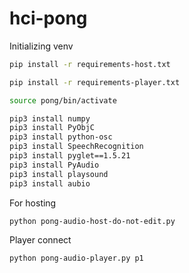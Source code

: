 # hci-pong
Initializing venv
``` bash
pip install -r requirements-host.txt

pip install -r requirements-player.txt

source pong/bin/activate

pip3 install numpy
pip3 install PyObjC
pip3 install python-osc
pip3 install SpeechRecognition
pip3 install pyglet==1.5.21
pip3 install PyAudio
pip3 install playsound
pip3 install aubio
```
For hosting
``` bash
python pong-audio-host-do-not-edit.py
```
Player connect
``` bash
python pong-audio-player.py p1
```
